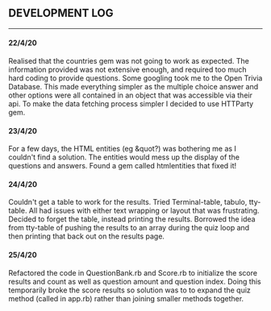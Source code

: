 ## DEVELOPMENT LOG 
------------------
#### 22/4/20

Realised that the countries gem was not going to work as expected. The information provided was not extensive enough, and required too much hard coding to provide questions. Some googling took me to the Open Trivia Database. This made everything simpler as the multiple choice answer and other options were all contained in an object that was accessible via their api. To make the data fetching process simpler I decided to use HTTParty gem. 

#### 23/4/20

For a few days, the HTML entities (eg &quot?) was bothering me as I couldn't find a solution. The entities would mess up the display of the questions and answers. Found a gem called htmlentities that fixed it! 

#### 24/4/20

Couldn't get a table to work for the results. Tried Terminal-table, tabulo, tty-table. All had issues with either text wrapping or layout that was frustrating. Decided to forget the table, instead printing the results. Borrowed the idea from tty-table of pushing the results to an array during the quiz loop and then printing that back out on the results page.

#### 25/4/20

Refactored the code in QuestionBank.rb and Score.rb to initialize the score results and count as well as question amount and question index. Doing this temporarily broke the score results so solution was to to expand the quiz method (called in app.rb) rather than joining smaller methods together.


  